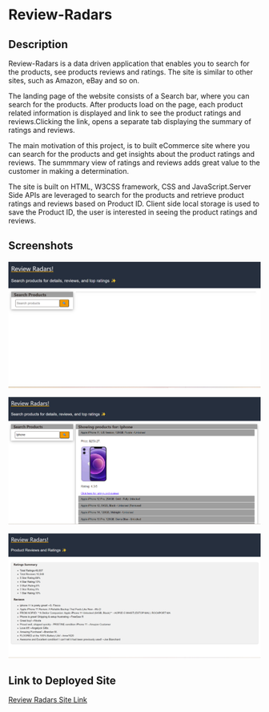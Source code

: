 # Review-Radars

## Description

Review-Radars is a data driven application that enables you to search for the products, see products reviews and ratings. The site is similar to other sites, such as Amazon, eBay and so on. 

The landing page of the website consists of a Search bar, where you can search for the products. After products load on the page, each product related information is displayed and link to see the product ratings and reviews.Clicking the link, opens a separate tab displaying the summary of ratings and reviews.

The main motivation of this project, is to built eCommerce site where you can search for the products and get insights about the product ratings and reviews. The summmary view of ratings and reviews adds great value to the customer in making a determination.

The site is built on HTML, W3CSS framework, CSS and JavaScript.Server Side APIs are leveraged to search for the products and retrieve product ratings and reviews based on Product ID. Client side local storage is used to save the Product ID, the user is interested in seeing the product ratings and reviews.

## Screenshots

![Review Radars Home Page](assets/images/ReviewRadars_HomePage.png)

![Review Radars Product Results](assets/images/ReviewRadars_ProductSearchResults.png)

![Review Radars Product Results](assets/images/ReviewRadars_ProductRatingsAndReviews.png)

## Link to Deployed Site

[Review Radars Site Link](https://pranithgunda.github.io/review-radars/)









